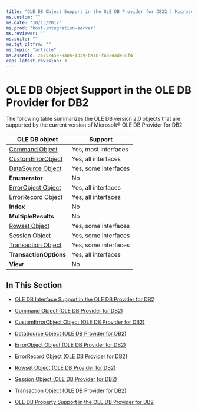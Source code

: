 ```yaml
---
title: "OLE DB Object Support in the OLE DB Provider for DB22 | Microsoft Docs"
ms.custom: ""
ms.date: "10/13/2017"
ms.prod: "host-integration-server"
ms.reviewer: ""
ms.suite: ""
ms.tgt_pltfrm: ""
ms.topic: "article"
ms.assetid: 24752459-9a0a-4339-ba10-f6b24ade86f4
caps.latest.revision: 3
---
```

# OLE DB Object Support in the OLE DB Provider for DB2
The following table summarizes the OLE DB version 2.0 objects that are supported by the current version of Microsoft® OLE DB Provider for DB2.  
  
|OLE DB object|Support|  
|-------------------|-------------|  
|[Command Object](../core/command-object-ole-db-provider-for-db2.md)|Yes, most interfaces|  
|[CustomErrorObject](../core/customerrorobject-object-ole-db-provider-for-db2.md)|Yes, all interfaces|  
|[DataSource Object](../core/datasource-object-ole-db-provider-for-db2.md)|Yes, some interfaces|  
|**Enumerator**|No|  
|[ErrorObject Object](../core/errorobject-object-ole-db-provider-for-db2.md)|Yes, all interfaces|  
|[ErrorRecord Object](../core/errorrecord-object-ole-db-provider-for-db2.md)|Yes, all interfaces|  
|**Index**|No|  
|**MultipleResults**|No|  
|[Rowset Object](../core/rowset-object-ole-db-provider-for-db2.md)|Yes, some interfaces|  
|[Session Object](../core/session-object-ole-db-provider-for-db2.md)|Yes, some interfaces|  
|[Transaction Object](../core/transaction-object-ole-db-provider-for-db2.md)|Yes, some interfaces|  
|**TransactionOptions**|Yes, all interfaces|  
|**View**|No|  
  
## In This Section  
  
-   [OLE DB Interface Support in the OLE DB Provider for DB2](../core/ole-db-interface-support-in-the-ole-db-provider-for-db2.md)  
  
-   [Command Object (OLE DB Provider for DB2)](../core/command-object-ole-db-provider-for-db2.md)  
  
-   [CustomErrorObject Object (OLE DB Provider for DB2)](../core/customerrorobject-object-ole-db-provider-for-db2.md)  
  
-   [DataSource Object (OLE DB Provider for DB2)](../core/datasource-object-ole-db-provider-for-db2.md)  
  
-   [ErrorObject Object (OLE DB Provider for DB2)](../core/errorobject-object-ole-db-provider-for-db2.md)  
  
-   [ErrorRecord Object (OLE DB Provider for DB2)](../core/errorrecord-object-ole-db-provider-for-db2.md)  
  
-   [Rowset Object (OLE DB Provider for DB2)](../core/rowset-object-ole-db-provider-for-db2.md)  
  
-   [Session Object (OLE DB Provider for DB2)](../core/session-object-ole-db-provider-for-db2.md)  
  
-   [Transaction Object (OLE DB Provider for DB2)](../core/transaction-object-ole-db-provider-for-db2.md)  
  
-   [OLE DB Property Support in the OLE DB Provider for DB2](../core/ole-db-property-support-in-the-ole-db-provider-for-db2.md)